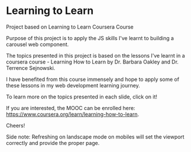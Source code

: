 # Learning to Learn

Project based on Learning to Learn Coursera Course

Purpose of this project is to apply the JS skills I've learnt to building a carousel web component.

The topics presented in this project is based on the lessons I've learnt in a coursera course - Learning How to Learn by Dr. Barbara Oakley and Dr. Terrence Sejnowski.

I have benefited from this course immensely and hope to apply some of these lessons in my web development learning journey.

To learn more on the topics presented in each slide, click on it!

If you are interested, the MOOC can be enrolled here: <https://www.coursera.org/learn/learning-how-to-learn>.

Cheers!

Side note: Refreshing on landscape mode on mobiles will set the viewport correctly and provide the proper page.
